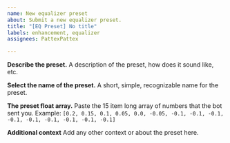 ```yaml
---
name: New equalizer preset
about: Submit a new equalizer preset.
title: "[EQ Preset] No title"
labels: enhancement, equalizer
assignees: PattexPattex

---
```


**Describe the preset.**
A description of the preset, how does it sound like, etc.

**Select the name of the preset.**
A short, simple, recognizable name for the preset.

**The preset float array.**
Paste the 15 item long array of numbers that the bot sent you.
Example: `[0.2, 0.15, 0.1, 0.05, 0.0, -0.05, -0.1, -0.1, -0.1, -0.1, -0.1, -0.1, -0.1, -0.1, -0.1]`

**Additional context**
Add any other context or about the preset here.
